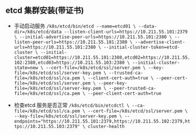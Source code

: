 etcd 集群安装(带证书)
---

* 手动启动服务
`/k8s/etcd/bin/etcd --name=etcd01 \
 --data-dir=/k8s/etcd/data --listen-client-urls=https://10.211.55.101:2379 \
 --initial-advertise-peer-urls=https://10.211.55.101:2380 \
 --listen-peer-urls=https://10.211.55.101:2380 \
 --advertise-client-urls=https://10.211.55.101:2380 \
 --initial-cluster-token=etcd-cluster \
 --initial-cluster=etcd01=https://10.211.55.101:2380,etcd02=https://10.211.55.102:2380,etcd03=https://10.211.55.103:2380 \
 --initial-cluster-state=new \
 --cert-file=/k8s/etcd/ssl/server.pem \
 --key-file=/k8s/etcd/ssl/server-key.pem \
 --trusted-ca-file=/k8s/etcd/ssl/ca.pem \
 --client-cert-auth=true \
 --peer-cert-file=/k8s/etcd/ssl/server.pem \
 --peer-key-file=/k8s/etcd/ssl/server-key.pem \
 --peer-trusted-ca-file=/k8s/etcd/ssl/ca.pem \
 --peer-client-cert-auth=true`

* 检查etcd 服务是否正常
`/k8s/etcd/bin/etcdctl \
--ca-file=/k8s/etcd/ssl/ca.pem \
--cert-file=/k8s/etcd/ssl/server.pem \
--key-file=/k8s/etcd/ssl/server-key.pem \
--endpoints="https://10.211.55.101:2379,https://10.211.55.102:2379,https://10.211.55.103:2379" \
cluster-health`
